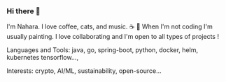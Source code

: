 ### Hi there 👋

 I'm Nahara.   I love coffee, cats, and music. :coffee: :musical_score: When I'm not coding I'm usually painting. I love collaborating and I'm open to all types of projects ! 

Languages and Tools:
  java, go,  spring-boot, python, docker, helm, kubernetes  tensorflow..., 
  
Interests: crypto, AI/ML, sustainability, open-source...  

  
<!--
**nahara7/nahara7** is a ✨ _special_ ✨ repository because its `README.md` (this file) appears on your GitHub profile.

Here are some ideas to get you started:

- 🔭 I’m currently working on ...
- 🌱 I’m currently learning ...
- 👯 I’m looking to collaborate on ...
- 🤔 I’m looking for help with ...
- 💬 Ask me about ...
- 📫 How to reach me: ...
- 😄 Pronouns: ...
- ⚡ Fun fact: ...
-->

